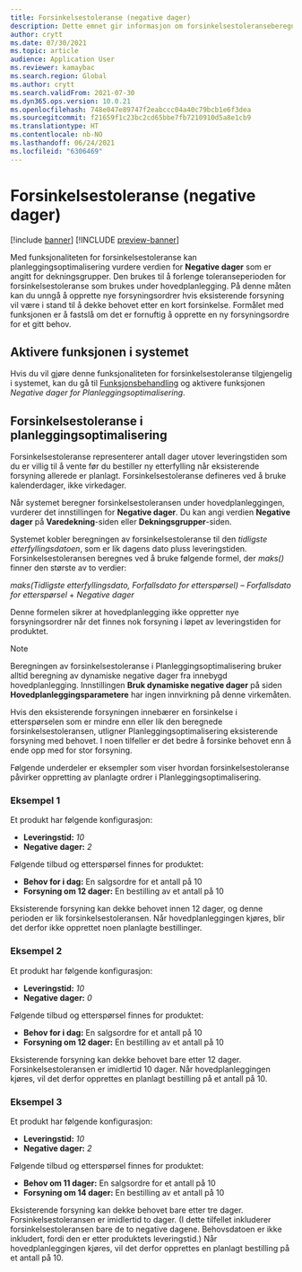 ```yaml
---
title: Forsinkelsestoleranse (negative dager)
description: Dette emnet gir informasjon om forsinkelsestoleranseberegningen og hvordan den påvirker oppretting av planlagte bestillinger i planleggingsoptimaliseringen.
author: crytt
ms.date: 07/30/2021
ms.topic: article
audience: Application User
ms.reviewer: kamaybac
ms.search.region: Global
ms.author: crytt
ms.search.validFrom: 2021-07-30
ms.dyn365.ops.version: 10.0.21
ms.openlocfilehash: 748e047e89747f2eabccc04a40c79bcb1e6f3dea
ms.sourcegitcommit: f21659f1c23bc2cd65bbe7fb7210910d5a8e1cb9
ms.translationtype: HT
ms.contentlocale: nb-NO
ms.lasthandoff: 06/24/2021
ms.locfileid: "6306469"
---
```

# <a name="delay-tolerance-negative-days"></a>Forsinkelsestoleranse (negative dager)

[!include [banner](../../includes/banner.md)]
[!INCLUDE [preview-banner](../../includes/preview-banner.md)]

Med funksjonaliteten for forsinkelsestoleranse kan planleggingsoptimalisering vurdere verdien for **Negative dager** som er angitt for dekningsgrupper. Den brukes til å forlenge toleranseperioden for forsinkelsestoleranse som brukes under hovedplanlegging. På denne måten kan du unngå å opprette nye forsyningsordrer hvis eksisterende forsyning vil være i stand til å dekke behovet etter en kort forsinkelse. Formålet med funksjonen er å fastslå om det er fornuftig å opprette en ny forsyningsordre for et gitt behov.

## <a name="turn-on-the-feature-in-your-system"></a>Aktivere funksjonen i systemet

Hvis du vil gjøre denne funksjonaliteten for forsinkelsestoleranse tilgjengelig i systemet, kan du gå til [Funksjonsbehandling](../../../fin-ops-core/fin-ops/get-started/feature-management/feature-management-overview.md) og aktivere funksjonen *Negative dager for Planleggingsoptimalisering*.

## <a name="delay-tolerance-in-planning-optimization"></a>Forsinkelsestoleranse i planleggingsoptimalisering

Forsinkelsestoleranse representerer antall dager utover leveringstiden som du er villig til å vente før du bestiller ny etterfylling når eksisterende forsyning allerede er planlagt. Forsinkelsestoleranse defineres ved å bruke kalenderdager, ikke virkedager.

Når systemet beregner forsinkelsestoleransen under hovedplanleggingen, vurderer det innstillingen for **Negative dager**. Du kan angi verdien **Negative dager** på **Varedekning**-siden eller **Dekningsgrupper**-siden.

Systemet kobler beregningen av forsinkelsestoleranse til den *tidligste etterfyllingsdatoen*, som er lik dagens dato pluss leveringstiden. Forsinkelsestoleransen beregnes ved å bruke følgende formel, der *maks()* finner den største av to verdier:

*maks(Tidligste etterfyllingsdato, Forfallsdato for etterspørsel)* – *Forfallsdato for etterspørsel* + *Negative dager*

Denne formelen sikrer at hovedplanlegging ikke oppretter nye forsyningsordrer når det finnes nok forsyning i løpet av leveringstiden for produktet.

> [!NOTE]
> Beregningen av forsinkelsestoleranse i Planleggingsoptimalisering bruker alltid beregning av dynamiske negative dager fra innebygd hovedplanlegging. Innstillingen **Bruk dynamiske negative dager** på siden **Hovedplanleggingsparametere** har ingen innvirkning på denne virkemåten.

Hvis den eksisterende forsyningen innebærer en forsinkelse i etterspørselen som er mindre enn eller lik den beregnede forsinkelsestoleransen, utligner Planleggingsoptimalisering eksisterende forsyning med behovet. I noen tilfeller er det bedre å forsinke behovet enn å ende opp med for stor forsyning.

Følgende underdeler er eksempler som viser hvordan forsinkelsestoleranse påvirker oppretting av planlagte ordrer i Planleggingsoptimalisering.

### <a name="example-1"></a>Eksempel 1

Et produkt har følgende konfigurasjon:

- **Leveringstid:** *10*
- **Negative dager:** *2*

Følgende tilbud og etterspørsel finnes for produktet:

- **Behov for i dag:** En salgsordre for et antall på 10
- **Forsyning om 12 dager:** En bestilling av et antall på 10

Eksisterende forsyning kan dekke behovet innen 12 dager, og denne perioden er lik forsinkelsestoleransen. Når hovedplanleggingen kjøres, blir det derfor ikke opprettet noen planlagte bestillinger.

### <a name="example-2"></a>Eksempel 2

Et produkt har følgende konfigurasjon:

- **Leveringstid:** *10*
- **Negative dager:** *0*

Følgende tilbud og etterspørsel finnes for produktet:

- **Behov for i dag:** En salgsordre for et antall på 10
- **Forsyning om 12 dager:** En bestilling av et antall på 10

Eksisterende forsyning kan dekke behovet bare etter 12 dager. Forsinkelsestoleransen er imidlertid 10 dager. Når hovedplanleggingen kjøres, vil det derfor opprettes en planlagt bestilling på et antall på 10.

### <a name="example-3"></a>Eksempel 3

Et produkt har følgende konfigurasjon:

- **Leveringstid:** *10*
- **Negative dager:** *2*

Følgende tilbud og etterspørsel finnes for produktet:

- **Behov om 11 dager:** En salgsordre for et antall på 10
- **Forsyning om 14 dager:** En bestilling av et antall på 10

Eksisterende forsyning kan dekke behovet bare etter tre dager. Forsinkelsestoleransen er imidlertid to dager. (I dette tilfellet inkluderer forsinkelsestoleransen bare de to negative dagene. Behovsdatoen er ikke inkludert, fordi den er etter produktets leveringstid.) Når hovedplanleggingen kjøres, vil det derfor opprettes en planlagt bestilling på et antall på 10.

